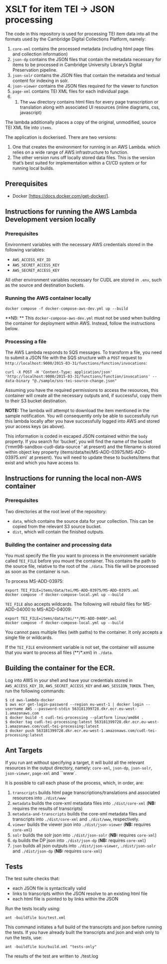 # XSLT for item TEI -> JSON processing

The code in this repository is used for processing TEI item data into all the formats used by the Cambridge Digital Collections Platform, namely:

1. `core-xml` contains the processed metadata (including html page files and collection information)
1. `json-dp` contains the JSON files that contain the metadata necessary for items to be processed in Cambridge University Library’s Digital Preservation pipeline.
1. `json-solr` contains the JSON files that contain the metadata and textual content for indexing in solr.
1. `json-viewer` contains the JSON files required for the viewer to function
1. `page-xml` contains TEI XML files for each individual page.
1. 1. The `www` directory contains html files for every page transcription or translation along with associated UI resources (inline diagrams, css, javascript)

The lambda additionally places a copy of the original, unmodified, source TEI XML file into `items`.

The application is dockerised. There are two versions:

1. One that creates the environment for running in an AWS Lambda. which relies on a wide range of AWS infrastructure to function.
2. The other version runs off locally stored data files. This is the version that’s best suited for implementation within a CI/CD system or for running local builds.

## Prerequisites

- Docker [https://docs.docker.com/get-docker/].

## Instructions for running the AWS Lambda Development version locally

### Prerequisites

Environment variables with the necessary AWS credentials stored in the following variables:
- `AWS_ACCESS_KEY_ID`
- `AWS_SECRET_ACCESS_KEY`
- `AWS_SECRET_ACCESS_KEY`

All other environment variables necessary for CUDL are stored in `.env`, such as the source and destination buckets.

### Running the AWS container locally

    docker compose -f docker-compose-aws-dev.yml up --build

**NB: ** This `docker-compose-aws-dev.yml` must not be used when building the container for deployment within AWS. Instead, follow the instructions below.

### Processing a file

The AWS Lambda responds to SQS messages. To transform a file, you need to submit a JSON file with the SQS structure with a `POST` request to `http://localhost:9000/2015-03-31/functions/function/invocations`:

    curl -X POST -H 'Content-Type: application/json' 'http://localhost:9000/2015-03-31/functions/function/invocations' --data-binary "@./sample/sns-tei-source-change.json"

Assuming you have the required permissions to access the resources, this container will create all the necessary outputs and, if successful, copy them to their S3 bucket destination.

**NOTE:** The lambda will attempt to download the item mentioned in the sample notification. You will consequently only be able to successfully run this lambda locally after you have successfully logged into AWS and stored your access keys (as above).

This information is coded in escaped JSON contained within the `body` property. If you search for ‘bucket’, you will find the name of the bucket (‘rmm98-sandbox-cudl-data-source ‘ at present) and the filename is stored within object key property (items/data/tei/MS-ADD-03975/MS-ADD-03975.xml` at present). You will need to update these to buckets/items that exist and which you have access to.

## Instructions for running the local non-AWS container

### Prerequisites

Two directories at the root level of the repository:

* `data`, which contains the source data for your collection. This can be copied from the relevant S3 source bucket.
* `dist`, which will contain the finished outputs.

### Building the container and processing data

You must specify the file you want to process in the environment variable called `TEI_FILE` before you mount the container. This contains the path to the source file, relative to the root of the `./data`. This file will be processed as soon as the container is run.
 
To process MS-ADD-03975:

    export TEI_FILE=items/data/tei/MS-ADD-03975/MS-ADD-03975.xml
    docker compose -f docker-compose-local.yml up --build

`TEI_FILE` also accepts wildcards. The following will rebuild files for MS-ADD-04000 to MS-ADD-04009:

    export TEI_FILE=items/data/tei/**/MS-ADD-0400*.xml
    docker compose -f docker-compose-local.yml up --build

You cannot pass multiple files (with paths) to the container. It only accepts a single file or wildcards.

If the `TEI_FILE` environment variable is not set, the container will assume that you want to process all files (**/*.xml) in `./data`.

## Building the container for the ECR.

Log into AWS in your shell and have your credentials stored in `AWS_ACCESS_KEY_ID`, `AWS_SECRET_ACCESS_KEY` and `AWS_SESSION_TOKEN`. Then, run the following commands:

    $ cd aws-lambda-docker
    $ aws ecr get-login-password --region eu-west-1 | docker login --username AWS --password-stdin 563181399728.dkr.ecr.eu-west-1.amazonaws.com
    $ docker build -t cudl-tei-processing --platform linux/amd64 .
    $ docker tag cudl-tei-processing:latest 563181399728.dkr.ecr.eu-west-1.amazonaws.com/cudl-tei-processing:latest
    $ docker push 563181399728.dkr.ecr.eu-west-1.amazonaws.com/cudl-tei-processing:latest

## Ant Targets

If you run ant without specifying a target, it will build all the relevant resources in the output directory, namely:  `core-xml`, `json-dp`, `json-solr`, `json-viewer`, `page-xml` and ``www`.

It is possible to call each phase of the process, which, in order, are:

1. `transcripts` builds html page transcriptions/translations and associated resources into `./dist/www`
1. `metadata` builds the core-xml metadata files into `./dist/core-xml` (**NB:** requires the results of transcripts)
1. `metadata-and-transcripts` builds the core-xml metadata files and transcripts into `./dist/core-xml` and `./dist/www`, respectively.
1. `viewer` builds the viewer json into `./dist/json-viewer` (**NB:** requires `core-xml`)
1. `solr` builds the solr json into `./dist/json-solr` (**NB:** requires `core-xml`)
1. `dp` builds the DP json into `./dist/json-dp` (**NB:** requires `core-xml`)
1. `json` builds all json outputs into `./dist/json-viewer`, `./dist/json-solr` and `./dist/json-dp` (**NB:** requires `core-xml`)

## Tests

The test suite checks that:

- each JSON file is syntactically valid
- links to transcripts within the JSON resolve to an existing html file 
- each html file is pointed to by links within the JSON

Run the tests locally using:

    ant -buildfile bin/test.xml
    
This command initiates a full build of the transcripts and json before running the tests. If you have already built the transcripts and json and wish only to run the tests, use:

    ant -buildfile bin/build.xml "tests-only"
    
The results of the test are written to ./test.log
